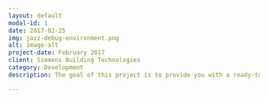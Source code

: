```yaml
---
layout: default
modal-id: 1
date: 2017-02-25
img: jazz-debug-environment.png
alt: image-alt
project-date: February 2017
client: Siemens Building Technologies
category: Development
description: The goal of this project is to provide you with a ready-to-go environment for extending your jazz applications.

---
```

